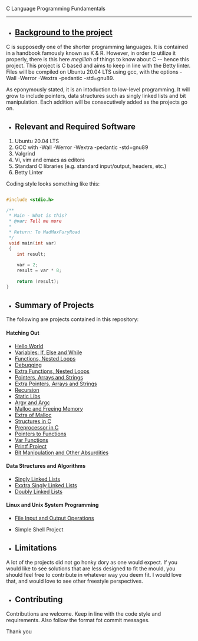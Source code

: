 C Language Programming Fundamentals

***

- ## [Background to the project](https://github.com/TayloredSuites/alx-low_level_programming)

C is supposedly one of the shorter programming languages. It is contained in a handbook famously known as K & R. However, in order to utilize it properly, there is this here _megillah_ of things to know about C -- hence this project. This project is C based and aims to keep in line with the Betty linter. Files will be compiled on Ubuntu 20.04 LTS using gcc, with the options -Wall -Werror -Wextra -pedantic -std=gnu89. 

As eponymously stated, it is an intoduction to low-level programming. It will grow to include pointers, data structures such as singly linked lists and bit manipulation. Each addition will be consecutively added as the projects go on.

- ## Relevant and Required Software

1. Ubuntu 20.04 LTS
2. GCC with -Wall -Werror -Wextra -pedantic -std=gnu89
3. Valgrind
4. Vi, vim and emacs as editors 
5. Standard C libraries (e.g. standard input/output, headers, etc.)
6. Betty Linter

Coding style looks something like this:

```c

#include <stdio.h>

/**
 * Main - What is this?
 * @var: Tell me more
 *
 * Return: To MadMaxFuryRoad
 */
 void main(int var)
 {
    int result;
    
    var = 2;
    result = var * 8;
    
    return (result);
}

```


- ## Summary of Projects

The following are projects contained in this repository:

#### Hatching Out
- [Hello World](https://github.com/TayloredSuites/alx-low_level_programming/tree/main/0x00-hello_world)
- [Variables: If, Else and While](https://github.com/TayloredSuites/alx-low_level_programming/tree/main/0x01-variables_if_else_while)
- [Functions, Nested Loops](https://github.com/TayloredSuites/alx-low_level_programming/tree/main/0x02-functions_nested_loops)
- [Debugging](https://github.com/TayloredSuites/alx-low_level_programming/tree/main/0x03-debugging)
- [Extra Functions, Nested Loops](https://github.com/TayloredSuites/alx-low_level_programming/tree/main/0x04-more_functions_nested_loops)
- [Pointers, Arrays and Strings](https://github.com/TayloredSuites/alx-low_level_programming/tree/main/0x05-pointers_arrays_strings)
- [Extra Pointers, Arrays and Strings](https://github.com/TayloredSuites/alx-low_level_programming/tree/main/0x07-pointers_arrays_strings)
- [Recursion](https://github.com/TayloredSuites/alx-low_level_programming/tree/main/0x08-recursion)
- [Static Libs](https://github.com/TayloredSuites/alx-low_level_programming/tree/main/0x09-static_libraries)
- [Argv and Argc](https://github.com/TayloredSuites/alx-low_level_programming/tree/main/0x0A-argc_argv)
- [Malloc and Freeing Memory](https://github.com/TayloredSuites/alx-low_level_programming/tree/main/0x0B-malloc_free)
- [Extra of Malloc](https://github.com/TayloredSuites/alx-low_level_programming/tree/main/0x0C-more_malloc_free)
- [Structures in C](https://github.com/TayloredSuites/alx-low_level_programming/tree/main/0x0E-structures_typedef)
- [Preprocessor in C](https://github.com/TayloredSuites/alx-low_level_programming/tree/main/0x0D-preprocessor)
- [Pointers to Functions](https://github.com/TayloredSuites/alx-low_level_programming/tree/main/0x0F-function_pointers)
- [Var Functions](https://github.com/TayloredSuites/alx-low_level_programming/tree/main/0x10-variadic_functions)
- [Printf Project](https://github.com/TayloredSuites)
- [Bit Manipulation and Other Absurdities](https://github.com/TayloredSuites/alx-low_level_programming/tree/main/0x14-bit_manipulation)

#### Data Structures and Algorithms
- [Singly Linked Lists](https://github.com/TayloredSuites/alx-low_level_programming/tree/main/0x12-singly_linked_lists)
- [Exxtra Singly Linked Lists](https://github.com/TayloredSuites/alx-low_level_programming/tree/main/0x13-more_singly_linked_lists)
- [Doubly Linked Lists](https://github.com/TayloredSuites/alx-low_level_programming/tree/main/0x17-doubly_linked_lists)

#### Linux and Unix System Programming
- [File Input and Output Operations](https://github.com/TayloredSuites/alx-low_level_programming/tree/main/0x15-file_io)
- Simple Shell Project

- ## Limitations

A lot of the projects did not go honky dory as one would expect. If you would like to see solutions that are less designed to fit the mould, you should feel free to contribute in whatever way you deem fit. I would love that, and would love to see other freestyle perspectives.

- ## Contributing

Contributions are welcome. Keep in line with the code style and requirements. Also follow the format fot commit messages.

Thank you
